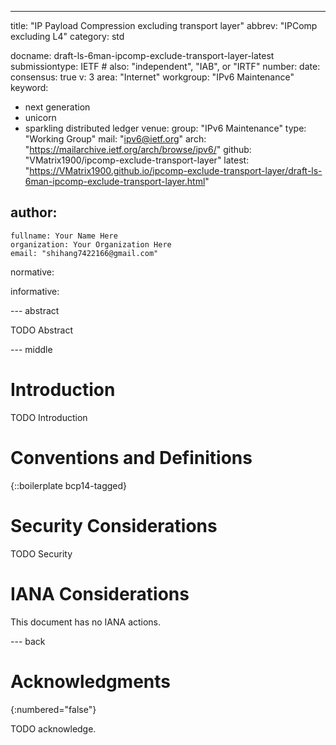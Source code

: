 ---
title: "IP Payload Compression excluding transport layer"
abbrev: "IPComp excluding L4"
category: std

docname: draft-ls-6man-ipcomp-exclude-transport-layer-latest
submissiontype: IETF  # also: "independent", "IAB", or "IRTF"
number:
date:
consensus: true
v: 3
area: "Internet"
workgroup: "IPv6 Maintenance"
keyword:
 - next generation
 - unicorn
 - sparkling distributed ledger
venue:
  group: "IPv6 Maintenance"
  type: "Working Group"
  mail: "ipv6@ietf.org"
  arch: "https://mailarchive.ietf.org/arch/browse/ipv6/"
  github: "VMatrix1900/ipcomp-exclude-transport-layer"
  latest: "https://VMatrix1900.github.io/ipcomp-exclude-transport-layer/draft-ls-6man-ipcomp-exclude-transport-layer.html"

author:
 -
    fullname: Your Name Here
    organization: Your Organization Here
    email: "shihang7422166@gmail.com"

normative:

informative:


--- abstract

TODO Abstract


--- middle

# Introduction

TODO Introduction


# Conventions and Definitions

{::boilerplate bcp14-tagged}


# Security Considerations

TODO Security


# IANA Considerations

This document has no IANA actions.


--- back

# Acknowledgments
{:numbered="false"}

TODO acknowledge.

